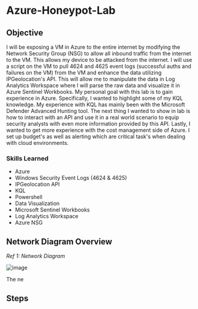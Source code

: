 # Azure-Honeypot-Lab

## Objective

I will be exposing a VM in Azure to the entire internet by modifying the Network Security Group (NSG) to allow all inbound traffic from the internet to the VM. This allows my device to be attacked from the internet. I will use a script on the VM to pull 4624 and 4625 event logs (successful auths and failures on the VM) from the VM and enhance the data utilizing IPGeolocation's API. This will allow me to manipulate the data in Log Analytics Workspace where I will parse the raw data and visualize it in Azure Sentinel Workbooks.
My personal goal with this lab is to gain experience in Azure. Specifically, I wanted to highlight some of my KQL knowledge. My experience with KQL has mainly been with the Microsoft Defender Advanced Hunting tool. The next thing I wanted to show in lab is how to interact with an API and use it in a real world scenario to equip security analysts with even more information provided by this API. Lastly, I wanted to get more experience with the cost management side of Azure. I set up budget's as well as alerting which are critical task's when dealing with cloud environments.



### Skills Learned

- Azure
- Windows Security Event Logs (4624 & 4625)
- IPGeolocation API
- KQL
- Powershell
- Data Visualization
- Microsoft Sentinel Workbooks
- Log Analytics Workspace
- Azure NSG

## Network Diagram Overview
 *Ref 1: Network Diagram*

![image](https://github.com/user-attachments/assets/d4bf1264-e920-4730-805b-f5306100abb3)

The ne

## Steps
